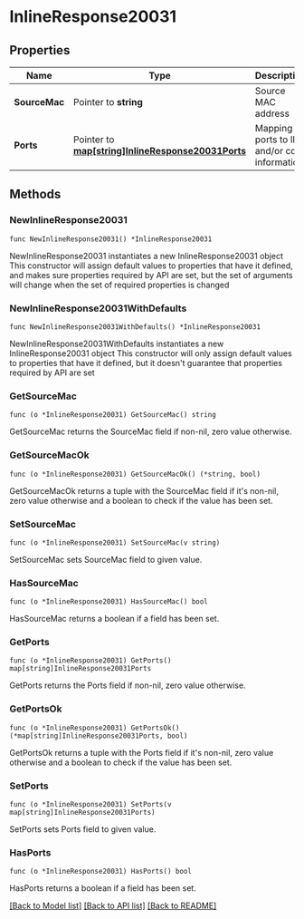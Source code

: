 # InlineResponse20031

## Properties

Name | Type | Description | Notes
------------ | ------------- | ------------- | -------------
**SourceMac** | Pointer to **string** | Source MAC address | [optional] 
**Ports** | Pointer to [**map[string]InlineResponse20031Ports**](InlineResponse20031Ports.md) | Mapping of ports to lldp and/or cdp information | [optional] 

## Methods

### NewInlineResponse20031

`func NewInlineResponse20031() *InlineResponse20031`

NewInlineResponse20031 instantiates a new InlineResponse20031 object
This constructor will assign default values to properties that have it defined,
and makes sure properties required by API are set, but the set of arguments
will change when the set of required properties is changed

### NewInlineResponse20031WithDefaults

`func NewInlineResponse20031WithDefaults() *InlineResponse20031`

NewInlineResponse20031WithDefaults instantiates a new InlineResponse20031 object
This constructor will only assign default values to properties that have it defined,
but it doesn't guarantee that properties required by API are set

### GetSourceMac

`func (o *InlineResponse20031) GetSourceMac() string`

GetSourceMac returns the SourceMac field if non-nil, zero value otherwise.

### GetSourceMacOk

`func (o *InlineResponse20031) GetSourceMacOk() (*string, bool)`

GetSourceMacOk returns a tuple with the SourceMac field if it's non-nil, zero value otherwise
and a boolean to check if the value has been set.

### SetSourceMac

`func (o *InlineResponse20031) SetSourceMac(v string)`

SetSourceMac sets SourceMac field to given value.

### HasSourceMac

`func (o *InlineResponse20031) HasSourceMac() bool`

HasSourceMac returns a boolean if a field has been set.

### GetPorts

`func (o *InlineResponse20031) GetPorts() map[string]InlineResponse20031Ports`

GetPorts returns the Ports field if non-nil, zero value otherwise.

### GetPortsOk

`func (o *InlineResponse20031) GetPortsOk() (*map[string]InlineResponse20031Ports, bool)`

GetPortsOk returns a tuple with the Ports field if it's non-nil, zero value otherwise
and a boolean to check if the value has been set.

### SetPorts

`func (o *InlineResponse20031) SetPorts(v map[string]InlineResponse20031Ports)`

SetPorts sets Ports field to given value.

### HasPorts

`func (o *InlineResponse20031) HasPorts() bool`

HasPorts returns a boolean if a field has been set.


[[Back to Model list]](../README.md#documentation-for-models) [[Back to API list]](../README.md#documentation-for-api-endpoints) [[Back to README]](../README.md)


